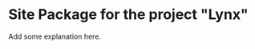 Site Package for the project "Lynx"
==============================================================

Add some explanation here.
